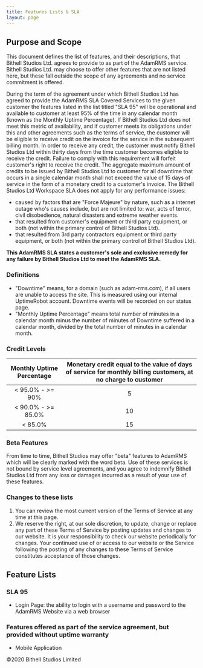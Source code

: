 ```yaml
---
title: Features Lists & SLA
layout: page
---
```

 
## Purpose and Scope

This document defines the list of features, and their descriptions, that Bithell Studios Ltd. agrees to provide to as part of the AdamRMS service. Bithell Studios Ltd. may choose to offer other features that are not listed here, but these fall outside the scope of any agreements and no service commitment is offered.

During the term of the agreement under which Bithell Studios Ltd has agreed to provide the AdamRMS SLA Covered Services to the given customer the features listed in the list titled "SLA 95" will be operational and available to customer at least 95% of the time in any calendar month (known as the Monthly Uptime Percentage). If Bithell Studios Ltd does not meet this metric of availability, and if customer meets its obligations under this and other agreements such as the terms of service, the customer will be eligible to receive credit on the invoice for the service in the subsequent billing month. In order to receive any credit, the customer must notify Bithell Studios Ltd within thirty days from the time customer becomes eligible to receive the credit. Failure to comply with this requirement will forfeit customer's right to receive the credit. The aggregate maximum amount of credits to be issued by Bithell Studios Ltd to customer for all downtime that occurs in a single calendar month shall not exceed the value of 15 days of service in the form of a monetary credit to a customer's invoice. The Bithell Studios Ltd Workspace SLA does not apply for any performance issues:
- caused by factors that are "Force Majeure" by nature, such as a internet outage who's causes include, but are not limited to: war, acts of terror, civil disobedience, natural disasters and extreme weather events. 
- that resulted from customer's equipment or third party equipment, or both (not within the primary control of Bithell Studios Ltd).
- that resulted from 3rd party contractors equipment or third party equipment, or both (not within the primary control of Bithell Studios Ltd).

 **This AdamRMS SLA states a customer's sole and exclusive remedy for any failure by Bithell Studios Ltd to meet the AdamRMS SLA.**

### Definitions

- "Downtime" means, for a domain (such as adam-rms.com), if all users are unable to access the site. This is measured using our internal UptimeRobot account. Downtime events will be recorded on our status page. 
- "Monthly Uptime Percentage" means total number of minutes in a calendar month minus the number of minutes of Downtime suffered in a calendar month, divided by the total number of minutes in a calendar month.

### Credit Levels

| Monthly Uptime Percentage | Monetary credit equal to the value of days of service for monthly billing customers, at no charge to customer |
|:---:|:---:|
|  < 95.0% - >= 90% |  5 |
| < 90.0% - >= 85.0%  | 10  |
| < 85.0%	| 15 |

### Beta Features

From time to time, Bithell Studios may offer "beta" features to AdamRMS which will be clearly marked with the word beta. Use of these services is not bound by service level agreements, and you agree to indemnify Bithell Studios Ltd from any loss or damages incurred as a result of your use of these features.

### Changes to these lists

1.  You can review the most current version of the Terms of Service at any time at this page.
2.  We reserve the right, at our sole discretion, to update, change or replace any part of these Terms of Service by posting updates and changes to our website. It is your responsibility to check our website periodically for changes. Your continued use of or access to our website or the Service following the posting of any changes to these Terms of Service constitutes acceptance of those changes.

## Feature Lists

### SLA 95

- Login Page: the ability to login with a username and password to the AdamRMS Website via a web browser

### Features offered as part of the service agreement, but provided without uptime warranty

- Mobile Application 


©2020 Bithell Studios Limited

